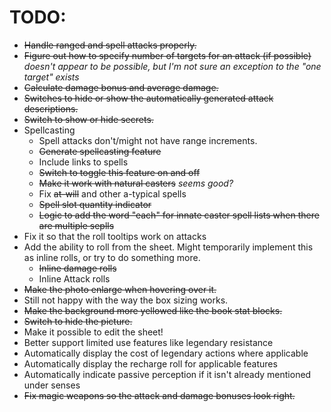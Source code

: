 # TODO:
- ~~Handle ranged and spell attacks properly.~~
- ~~Figure out how to specify number of targets for an attack (if possible)~~ *doesn't appear to be possible, but I'm not sure an exception to the "one target" exists*
- ~~Calculate damage bonus and average damage.~~
- ~~Switches to hide or show the automatically generated attack descriptions.~~
- ~~Switch to show or hide secrets.~~
- Spellcasting
	- Spell attacks don't/might not have range increments.
	- ~~Generate spellcasting feature~~
	- Include links to spells
	- ~~Switch to toggle this feature on and off~~
	- ~~Make it work with natural casters~~ *seems good?*
	- Fix ~~at-will~~ and other a-typical spells
	- ~~Spell slot quantity indicator~~
	- ~~Logic to add the word "each" for innate caster spell lists when there are multiple seplls~~
- Fix it so that the roll tooltips work on attacks
- Add the ability to roll from the sheet. Might temporarily implement this as inline rolls, or try to do something more.
	- ~~Inline damage rolls~~
	- Inline Attack rolls
- ~~Make the photo enlarge when hovering over it.~~
- Still not happy with the way the box sizing works.
- ~~Make the background more yellowed like the book stat blocks.~~
- ~~Switch to hide the picture.~~
- Make it possible to edit the sheet!
- Better support limited use features like legendary resistance
- Automatically display the cost of legendary actions where applicable
- Automatically display the recharge roll for applicable features
- Automatically indicate passive perception if it isn't already mentioned under senses
- ~~Fix magic weapons so the attack and damage bonuses look right.~~